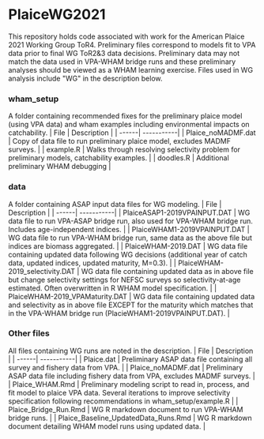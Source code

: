 # PlaiceWG2021

This repository holds code associated with work for the American Plaice 2021 Working Group ToR4. Preliminary files correspond to models fit to VPA data prior to final WG ToR2&3 data decisions. Preliminary data may not match the data used in VPA-WHAM bridge runs and these preliminary analyses should be viewed as a WHAM learning exercise. Files used in WG analysis include "WG" in the description below.

### wham_setup
A folder containing recommended fixes for the preliminary plaice model (using VPA data) and wham examples including environmental impacts on catchability. 
| File | Description |
| ------| -----------|
| Plaice_noMADMF.dat | Copy of data file to run preliminary plaice model, excludes MADMF surveys. |
| example.R | Walks through resolving selectivity problem for preliminary models, catchability examples. |
| doodles.R | Additional preliminary WHAM debugging |

### data
A folder containing ASAP input data files for WG modeling. 
| File | Description |
| ------| -----------|
| PlaiceASAP1-2019VPAINPUT.DAT | WG data file to run VPA-ASAP bridge run, also used for VPA-WHAM bridge run. Includes age-independent indices. |
| PlaiceWHAM1-2019VPAINPUT.DAT | WG data file to run VPA-WHAM bridge run, same data as the above file but indices are biomass aggregated. |
| PlaiceWHAM-2019.DAT | WG data file containing updated data following WG decisions (additional year of catch data, updated indices, updated maturity, M=0.3). |
| PlaiceWHAM-2019_selectivity.DAT | WG data file containing updated data as in above file but change selectivity settings for NEFSC surveys so selectivity-at-age estimated. Often overwritten in R WHAM model specification. |
| PlaiceWHAM-2019_VPAMaturity.DAT | WG data file containing updated data and selectivity as in above file EXCEPT for the maturity which matches that in the VPA-WHAM bridge run (PlacieWHAM1-2019VPAINPUT.DAT). |

### Other files
All files containing WG runs are noted in the description.
| File | Description |
| ------| -----------|
| Plaice.dat | Preliminary ASAP data file containing all survey and fishery data from VPA. |
| Plaice_noMADMF.dat | Preliminary ASAP data file including fishery data from VPA, excludes MADMF surveys. |
| Plaice_WHAM.Rmd | Preliminary modeling script to read in, process, and fit model to plaice VPA data. Several iterations to improve selectivity specification following recommendations in wham_setup/example.R |
| Plaice_Bridge_Run.Rmd | WG R markdown document to run VPA-WHAM bridge runs. |
| Plaice_Baseline_UpdatedData_Runs.Rmd | WG R markdown document detailing WHAM model runs using updated data. |


